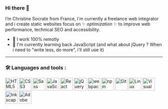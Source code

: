 ### Hi there 👋

I’m Christine Socrate from France, i'm currently a freelance web integrator and i create static websites focus on ✨ _optimization_ ✨ to improve web performance, technical SEO and accessibility.

- 🔭 I work 100% remotly
- 🌱 I'm currently learning back JavaScript
      (and what about jQuery ? When i need to "write less, do more", i'll still use it)

---

### :hammer_and_wrench: Languages and tools :

<p>
<img src="https://cdn.jsdelivr.net/gh/devicons/devicon/icons/html5/html5-original.svg" width="40" height="40" title="HTML5" alt="HTML5"/>
<img src="https://cdn.jsdelivr.net/gh/devicons/devicon/icons/css3/css3-original.svg" width="40" height="40" title="CSS3" alt="CSS3"/>
<img src="https://cdn.jsdelivr.net/gh/devicons/devicon/icons/sass/sass-original.svg" width="40" height="40" title="Sass" alt="Sass" />          
<img src="https://cdn.jsdelivr.net/gh/devicons/devicon/icons/javascript/javascript-plain.svg" width="40" height="40" title="JavaScript" alt="JavaScript"/>      
<img src="https://cdn.jsdelivr.net/gh/devicons/devicon/icons/react/react-original-wordmark.svg" width="40" height="40" title="React" alt="React"/>
<img src="https://cdn.jsdelivr.net/gh/devicons/devicon/icons/jquery/jquery-plain-wordmark.svg" width="40" height="40" title="jQuery" alt="jQuery"/>           
<img src="https://cdn.jsdelivr.net/gh/devicons/devicon/icons/webpack/webpack-original.svg" width="40" height="40" title="webpack" alt="webpack"/>
<img src="https://cdn.jsdelivr.net/gh/devicons/devicon/icons/npm/npm-original-wordmark.svg" width="40" height="40" title="npm" alt="npm"/>
<img src="https://cdn.jsdelivr.net/gh/devicons/devicon/icons/git/git-plain-wordmark.svg" width="40" height="40" title="Git" alt="Git" />
<img src="https://cdn.jsdelivr.net/gh/devicons/devicon/icons/linux/linux-original.svg" width="40" height="40" title="Linux" alt="Linux"/>
<img src="https://cdn.jsdelivr.net/gh/devicons/devicon/icons/vscode/vscode-original.svg" width="40" height="40" title="Visual Studio Code" alt="Visual Studio Code"/>
<img src="https://cdn.jsdelivr.net/gh/devicons/devicon/icons/inkscape/inkscape-original.svg" width="40" height="40" title="Inkscape" alt="Inkscape"/>
<img src="https://cdn.jsdelivr.net/gh/devicons/devicon/icons/xd/xd-plain.svg" width="40" height="40" title="Adobe XD" alt="Adobe XD"/>   
</p>
